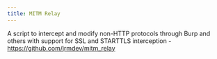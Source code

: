 ```yaml
---
title: MITM Relay
---
```


A script to intercept and modify non-HTTP protocols through Burp and others with support for SSL and STARTTLS interception - <https://github.com/jrmdev/mitm_relay>